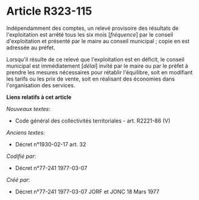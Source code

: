 # Article R323-115

Indépendamment des comptes, un relevé provisoire des résultats de l'exploitation est arrêté tous les six mois [*fréquence*]
par le conseil d'exploitation et présenté par le maire au conseil municipal ; copie en est adressée au préfet.

Lorsqu'il résulte de ce relevé que l'exploitation est en déficit, le conseil municipal est immédiatement [*délai*] invité par
le maire ou par le préfet à prendre les mesures nécessaires pour rétablir l'équilibre, soit en modifiant les tarifs ou les
prix de vente, soit en réalisant des économies dans l'organisation des services.

**Liens relatifs à cet article**

_Nouveaux textes_:

  - Code général des collectivités territoriales - art. R2221-86 (V)

_Anciens textes_:

  - Décret n°1930-02-17 art. 32

_Codifié par_:

  - Décret n°77-241 1977-03-07

_Créé par_:

  - Décret n°77-241 1977-03-07 JORF et JONC 18 Mars 1977
